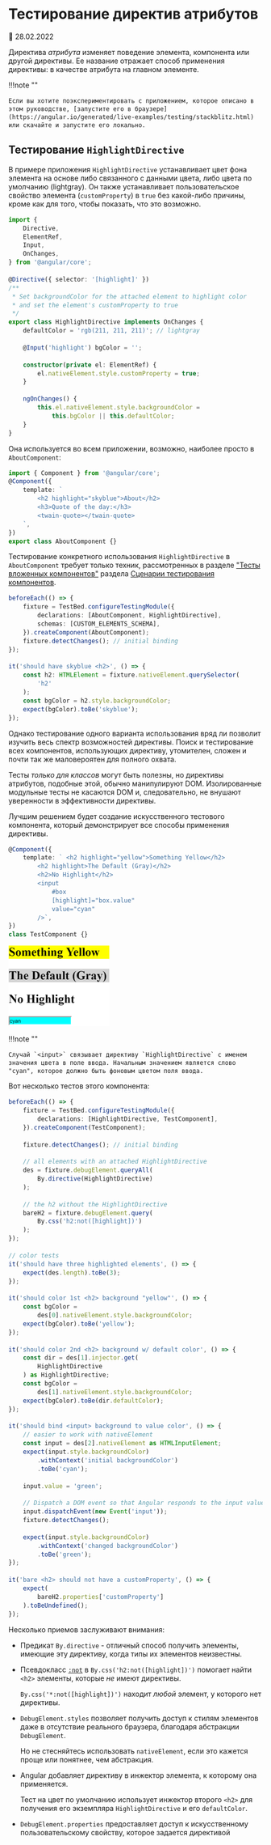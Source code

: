 # Тестирование директив атрибутов

:date: 28.02.2022

Директива _атрибута_ изменяет поведение элемента, компонента или другой директивы. Ее название отражает способ применения директивы: в качестве атрибута на главном элементе.

!!!note ""

    Если вы хотите поэкспериментировать с приложением, которое описано в этом руководстве, [запустите его в браузере](https://angular.io/generated/live-examples/testing/stackblitz.html) или скачайте и запустите его локально.

## Тестирование `HighlightDirective`

В примере приложения `HighlightDirective` устанавливает цвет фона элемента на основе либо связанного с данными цвета, либо цвета по умолчанию (lightgray). Он также устанавливает пользовательское свойство элемента (`customProperty`) в `true` без какой-либо причины, кроме как для того, чтобы показать, что это возможно.

```ts
import {
    Directive,
    ElementRef,
    Input,
    OnChanges,
} from '@angular/core';

@Directive({ selector: '[highlight]' })
/**
 * Set backgroundColor for the attached element to highlight color
 * and set the element's customProperty to true
 */
export class HighlightDirective implements OnChanges {
    defaultColor = 'rgb(211, 211, 211)'; // lightgray

    @Input('highlight') bgColor = '';

    constructor(private el: ElementRef) {
        el.nativeElement.style.customProperty = true;
    }

    ngOnChanges() {
        this.el.nativeElement.style.backgroundColor =
            this.bgColor || this.defaultColor;
    }
}
```

Она используется во всем приложении, возможно, наиболее просто в `AboutComponent`:

```ts
import { Component } from '@angular/core';
@Component({
    template: `
        <h2 highlight="skyblue">About</h2>
        <h3>Quote of the day:</h3>
        <twain-quote></twain-quote>
    `,
})
export class AboutComponent {}
```

Тестирование конкретного использования `HighlightDirective` в `AboutComponent` требует только техник, рассмотренных в разделе ["Тесты вложенных компонентов"](testing-components-scenarios.md#nested-component-tests) раздела [Сценарии тестирования компонентов](testing-components-scenarios.md).

```ts
beforeEach(() => {
    fixture = TestBed.configureTestingModule({
        declarations: [AboutComponent, HighlightDirective],
        schemas: [CUSTOM_ELEMENTS_SCHEMA],
    }).createComponent(AboutComponent);
    fixture.detectChanges(); // initial binding
});

it('should have skyblue <h2>', () => {
    const h2: HTMLElement = fixture.nativeElement.querySelector(
        'h2'
    );
    const bgColor = h2.style.backgroundColor;
    expect(bgColor).toBe('skyblue');
});
```

Однако тестирование одного варианта использования вряд ли позволит изучить весь спектр возможностей директивы. Поиск и тестирование всех компонентов, использующих директиву, утомителен, сложен и почти так же маловероятен для полного охвата.

Тесты _только для классов_ могут быть полезны, но директивы атрибутов, подобные этой, обычно манипулируют DOM. Изолированные модульные тесты не касаются DOM и, следовательно, не внушают уверенности в эффективности директивы.

Лучшим решением будет создание искусственного тестового компонента, который демонстрирует все способы применения директивы.

```ts
@Component({
    template: ` <h2 highlight="yellow">Something Yellow</h2>
        <h2 highlight>The Default (Gray)</h2>
        <h2>No Highlight</h2>
        <input
            #box
            [highlight]="box.value"
            value="cyan"
        />`,
})
class TestComponent {}
```

![HighlightDirective spec in action](highlight-directive-spec.png)

!!!note ""

    Случай `<input>` связывает директиву `HighlightDirective` с именем значения цвета в поле ввода. Начальным значением является слово "cyan", которое должно быть фоновым цветом поля ввода.

Вот несколько тестов этого компонента:

```ts
beforeEach(() => {
    fixture = TestBed.configureTestingModule({
        declarations: [HighlightDirective, TestComponent],
    }).createComponent(TestComponent);

    fixture.detectChanges(); // initial binding

    // all elements with an attached HighlightDirective
    des = fixture.debugElement.queryAll(
        By.directive(HighlightDirective)
    );

    // the h2 without the HighlightDirective
    bareH2 = fixture.debugElement.query(
        By.css('h2:not([highlight])')
    );
});

// color tests
it('should have three highlighted elements', () => {
    expect(des.length).toBe(3);
});

it('should color 1st <h2> background "yellow"', () => {
    const bgColor =
        des[0].nativeElement.style.backgroundColor;
    expect(bgColor).toBe('yellow');
});

it('should color 2nd <h2> background w/ default color', () => {
    const dir = des[1].injector.get(
        HighlightDirective
    ) as HighlightDirective;
    const bgColor =
        des[1].nativeElement.style.backgroundColor;
    expect(bgColor).toBe(dir.defaultColor);
});

it('should bind <input> background to value color', () => {
    // easier to work with nativeElement
    const input = des[2].nativeElement as HTMLInputElement;
    expect(input.style.backgroundColor)
        .withContext('initial backgroundColor')
        .toBe('cyan');

    input.value = 'green';

    // Dispatch a DOM event so that Angular responds to the input value change.
    input.dispatchEvent(new Event('input'));
    fixture.detectChanges();

    expect(input.style.backgroundColor)
        .withContext('changed backgroundColor')
        .toBe('green');
});

it('bare <h2> should not have a customProperty', () => {
    expect(
        bareH2.properties['customProperty']
    ).toBeUndefined();
});
```

Несколько приемов заслуживают внимания:

-   Предикат `By.directive` - отличный способ получить элементы, имеющие эту директиву, когда типы их элементов неизвестны.

-   Псевдокласс [`:not`](https://developer.mozilla.org/docs/Web/CSS/:not) в `By.css('h2:not([highlight])')` помогает найти `<h2>` элементы, которые _не_ имеют директивы.

    `By.css('*:not([highlight])')` находит _любой_ элемент, у которого нет директивы.

-   `DebugElement.styles` позволяет получить доступ к стилям элементов даже в отсутствие реального браузера, благодаря абстракции `DebugElement`.

    Но не стесняйтесь использовать `nativeElement`, если это кажется проще или понятнее, чем абстракция.

-   Angular добавляет директиву в инжектор элемента, к которому она применяется.

    Тест на цвет по умолчанию использует инжектор второго `<h2>` для получения его экземпляра `HighlightDirective` и его `defaultColor`.

-   `DebugElement.properties` предоставляет доступ к искусственному пользовательскому свойству, которое задается директивой
